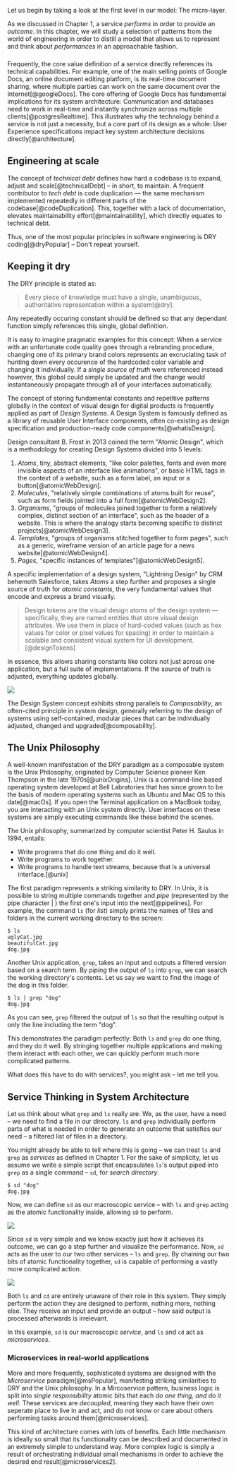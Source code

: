 Let us begin by taking a look at the first level in our model: The micro-layer.

As we discussed in Chapter 1, a service _performs_ in order to provide an _outcome_. In this chapter, we will study a selection of patterns from the world of engineering in order to distill a model that allows us to represent and think about _performances_ in an approachable fashion.

### 

Frequently, the core value definition of a service directly references its technical capabilities. For example, one of the main selling points of Google Docs, an online document editing platform, is its real-time document sharing, where multiple parties can work on the same document over the Internet[@googleDocs]. The core offering of Google Docs has fundamental implications for its system architecture: Communication and databases need to work in real-time and instantly synchronize across multiple clients[@postgresRealtime]. This illustrates why the technology behind a service is not just a necessity, but a core part of its design as a whole: User Experience specifications impact key system architecture decisions directly[@architecture].

## Engineering at scale

The concept of _technical debt_ defines how hard a codebase is to expand, adjust and scale[@technicalDebt] – in short, to maintain. A frequent contributor to _tech debt_ is code duplication — the same mechanism implemented repeatedly in different parts of the codebase[@codeDuplication]. This, together with a lack of documentation, elevates maintainability effort[@maintainability], which directly equates to technical debt.

Thus, one of the most popular principles in software engineering is DRY coding[@dryPopular] – Don't repeat yourself.

## Keeping it dry

The DRY principle is stated as: 

> Every piece of knowledge must have a single, unambiguous, authoritative representation within a system[@dry].

Any repeatedly occuring constant should be defined so that any dependant function simply references this single, global definition. 

It is easy to imagine pragmatic examples for this concept: When a service with an unfortunate code quality goes through a rebranding procedure, changing one of its primary brand colors represents an excruciating task of hunting down every occurence of the hardcoded color variable and changing it individually. If a _single source of truth_ were referenced instead however, this global could simply be updated and the change would instantaneously propagate through all of your interfaces automatically.

The concept of storing fundamental constants and repetitive patterns globally in the context of visual design for digital products is frequently applied as part of _Design Systems_. A Design System is famously defined as a library of reusable User Interface components, often co-existing as design specification and production-ready code components[@whatisDesign].

Design consultant B. Frost in 2013 coined the term "Atomic Design", which is a methodology for creating Design Systems divided into 5 levels: 

1. _Atoms_, tiny, abstract elements, "like color palettes, fonts and even more invisible aspects of an interface like animations", or basic HTML tags in the context of a website, such as a form label, an input or a button[@atomicWebDesign].
2. _Molecules_, "relatively simple combinations of atoms built for reuse", such as form fields jointed into a full form[@atomicWebDesign2].
3. _Organisms_, "groups of molecules joined together to form a relatively complex, distinct section of an interface", such as the header of a website. This is where the analogy starts becoming specific to distinct projects[@atomicWebDesign3].
4. _Templates_, "groups of organisms stitched together to form pages", such as a generic, wireframe version of an article page for a news website[@atomicWebDesign4].
5. _Pages_, "specific instances of templates"[@atomicWebDesign5].

A specific implementation of a design system, "Lightning Design" by CRM behemoth Salesforce, takes _Atoms_ a step further and proposes a single source of truth for _atomic constants_, the very fundamental values that encode and express a brand visually.

> Design tokens are the visual design atoms of the design system — specifically, they are named entities that store visual design attributes. We use them in place of hard-coded values (such as hex values for color or pixel values for spacing) in order to maintain a scalable and consistent visual system for UI development.[@designTokens]

In essence, this allows sharing constants like colors not just across one application, but a full suite of implementations. If the source of truth is adjusted, everything updates globally.

<img src="/thesis/img/designTokens.svg">

The Design System concept exhibits strong parallels to _Composability_, an often-cited principle in system design, generally referring to the design of systems using self-contained, modular pieces that can be individually adjusted, changed and upgraded[@composability].

## The Unix Philosophy

A well-known manifestation of the DRY paradigm as a composable system is the Unix Philosophy, originated by Computer Science pioneer Ken Thompson in the late 1970s[@unixOrigins]. Unix is a command-line based operating system developed at Bell Labratories that has since grown to be the basis of modern operating systems such as Ubuntu and Mac OS to this date[@macOs]. If you open the Terminal application on a MacBook today, you are interacting with an Unix system directly. User interfaces on these systems are simply executing commands like these behind the scenes. 

The Unix philosophy, summarized by computer scientist Peter H. Saulus in 1994, entails: 

- Write programs that do one thing and do it well.
- Write programs to work together.
- Write programs to handle text streams, because that is a universal interface.[@unix]

The first paradigm represents a striking similarity to DRY. In Unix, it is possible to string multiple commands together and _pipe_ (represented by the pipe character | ) the first one's input into the next[@pipelines]. For example, the command `ls` (for _list_) simply prints the names of files and folders in the current working directory to the screen: 

```
$ ls
uglyCat.jpg
beautifulCat.jpg
dog.jpg
```

Another Unix application, `grep`, takes an input and outputs a filtered version based on a search term. By _piping_ the output of `ls` into `grep`, we can search the working directory's contents. Let us say we want to find the image of the dog in this folder. 

```
$ ls | grep "dog"
dog.jpg
```

As you can see, `grep` filtered the output of `ls` so that the resulting output is only the line including the term "dog". 

This demonstrates the paradigm perfectly: Both `ls` and `grep` do one thing, and they do it well. By stringing together multiple applications and making them interact with each other, we can quickly perform much more complicated patterns.

What does this have to do with services?, you might ask – let me tell you.


## Service Thinking in System Architecture

Let us think about what `grep` and `ls` really are. We, as the user, have a need – we need to find a file in our directory. `ls` and `grep` individually perform parts of what is needed in order to generate an outcome that satisfies our need – a filtered list of files in a directory. 

You might already be able to tell where this is going – we can treat `ls` and `grep` as _services_ as defined in Chapter 1. For the sake of simplicity, let us assume we write a simple script that encapsulates `ls`'s output piped into `grep` as a single command – `sd`, for _search directory_.

```
$ sd "dog"
dog.jpg
```

Now, we can define `sd` as our macroscopic service – with `ls` and `grep` acting as the atomic functionality inside, allowing `sD` to perform. 

<img src="/thesis/img/sdAsService.svg">

Since `sd` is very simple and we know exactly just how it achieves its outcome, we can go a step further and visualize the performance. Now, `sd` acts as the user to our two other services – `ls` and `grep`. By chaining our two bits of atomic functionality together, `sd` is capable of performing a vastly more complicated action. 

<img src="/thesis/img/sdMicroservices.svg">

Both `ls` and `cd` are entirely unaware of their role in this system. They simply perform the action they are designed to perform, nothing more, nothing else. They receive an input and provide an output – how said output is processed afterwards is irrelevant. 

In this example, `sd` is our macroscopic _service_, and `ls` and `cd` act as _microservices_.

### Microservices in real-world applications

More and more frequently, sophisticated systems are designed with the _Microservice_ paradigm[@msPopular], manifesting striking similarities to DRY and the Unix philosophy. In a Mircoservice pattern, business logic is split into _single responsibility_ atomic bits that each _do one thing, and do it well_. These services are _decoupled_, meaning they each have their own seperate place to live in and act, and do not know or care about others performing tasks around them[@microservices].

This kind of architecture comes with lots of benefits. Each little mechanism is ideally so small that its functionality can be described and documented in an extremely simple to understand way. More complex logic is simply a result of orchestrating individual small mechanisms in order to achieve the desired end result[@microservices2].